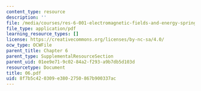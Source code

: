 ```yaml
---
content_type: resource
description: ''
file: /media/courses/res-6-001-electromagnetic-fields-and-energy-spring-2008/8f7b5c420309e3802750867b900337ac_06.pdf
file_type: application/pdf
learning_resource_types: []
license: https://creativecommons.org/licenses/by-nc-sa/4.0/
ocw_type: OCWFile
parent_title: Chapter 6
parent_type: SupplementalResourceSection
parent_uid: 01ee9e71-9c02-84a2-f293-a9b7db5d103d
resourcetype: Document
title: 06.pdf
uid: 8f7b5c42-0309-e380-2750-867b900337ac
---
```


